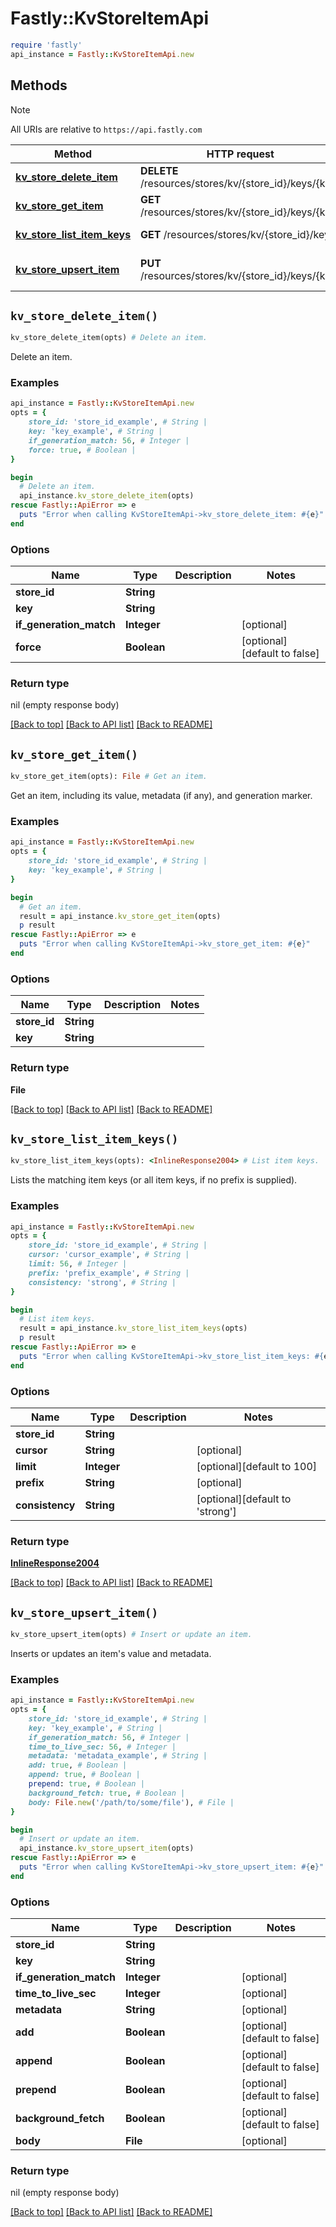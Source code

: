 # Fastly::KvStoreItemApi


```ruby
require 'fastly'
api_instance = Fastly::KvStoreItemApi.new
```

## Methods

> [!NOTE]
> All URIs are relative to `https://api.fastly.com`

Method | HTTP request | Description
------ | ------------ | -----------
[**kv_store_delete_item**](KvStoreItemApi.md#kv_store_delete_item) | **DELETE** /resources/stores/kv/{store_id}/keys/{key} | Delete an item.
[**kv_store_get_item**](KvStoreItemApi.md#kv_store_get_item) | **GET** /resources/stores/kv/{store_id}/keys/{key} | Get an item.
[**kv_store_list_item_keys**](KvStoreItemApi.md#kv_store_list_item_keys) | **GET** /resources/stores/kv/{store_id}/keys | List item keys.
[**kv_store_upsert_item**](KvStoreItemApi.md#kv_store_upsert_item) | **PUT** /resources/stores/kv/{store_id}/keys/{key} | Insert or update an item.


## `kv_store_delete_item()`

```ruby
kv_store_delete_item(opts) # Delete an item.
```

Delete an item.

### Examples

```ruby
api_instance = Fastly::KvStoreItemApi.new
opts = {
    store_id: 'store_id_example', # String | 
    key: 'key_example', # String | 
    if_generation_match: 56, # Integer | 
    force: true, # Boolean | 
}

begin
  # Delete an item.
  api_instance.kv_store_delete_item(opts)
rescue Fastly::ApiError => e
  puts "Error when calling KvStoreItemApi->kv_store_delete_item: #{e}"
end
```

### Options

| Name | Type | Description | Notes |
| ---- | ---- | ----------- | ----- |
| **store_id** | **String** |  |  |
| **key** | **String** |  |  |
| **if_generation_match** | **Integer** |  | [optional] |
| **force** | **Boolean** |  | [optional][default to false] |

### Return type

nil (empty response body)

[[Back to top]](#) [[Back to API list]](../../README.md#endpoints)
[[Back to README]](../../README.md)
## `kv_store_get_item()`

```ruby
kv_store_get_item(opts): File # Get an item.
```

Get an item, including its value, metadata (if any), and generation marker.

### Examples

```ruby
api_instance = Fastly::KvStoreItemApi.new
opts = {
    store_id: 'store_id_example', # String | 
    key: 'key_example', # String | 
}

begin
  # Get an item.
  result = api_instance.kv_store_get_item(opts)
  p result
rescue Fastly::ApiError => e
  puts "Error when calling KvStoreItemApi->kv_store_get_item: #{e}"
end
```

### Options

| Name | Type | Description | Notes |
| ---- | ---- | ----------- | ----- |
| **store_id** | **String** |  |  |
| **key** | **String** |  |  |

### Return type

**File**

[[Back to top]](#) [[Back to API list]](../../README.md#endpoints)
[[Back to README]](../../README.md)
## `kv_store_list_item_keys()`

```ruby
kv_store_list_item_keys(opts): <InlineResponse2004> # List item keys.
```

Lists the matching item keys (or all item keys, if no prefix is supplied).

### Examples

```ruby
api_instance = Fastly::KvStoreItemApi.new
opts = {
    store_id: 'store_id_example', # String | 
    cursor: 'cursor_example', # String | 
    limit: 56, # Integer | 
    prefix: 'prefix_example', # String | 
    consistency: 'strong', # String | 
}

begin
  # List item keys.
  result = api_instance.kv_store_list_item_keys(opts)
  p result
rescue Fastly::ApiError => e
  puts "Error when calling KvStoreItemApi->kv_store_list_item_keys: #{e}"
end
```

### Options

| Name | Type | Description | Notes |
| ---- | ---- | ----------- | ----- |
| **store_id** | **String** |  |  |
| **cursor** | **String** |  | [optional] |
| **limit** | **Integer** |  | [optional][default to 100] |
| **prefix** | **String** |  | [optional] |
| **consistency** | **String** |  | [optional][default to &#39;strong&#39;] |

### Return type

[**InlineResponse2004**](InlineResponse2004.md)

[[Back to top]](#) [[Back to API list]](../../README.md#endpoints)
[[Back to README]](../../README.md)
## `kv_store_upsert_item()`

```ruby
kv_store_upsert_item(opts) # Insert or update an item.
```

Inserts or updates an item's value and metadata.

### Examples

```ruby
api_instance = Fastly::KvStoreItemApi.new
opts = {
    store_id: 'store_id_example', # String | 
    key: 'key_example', # String | 
    if_generation_match: 56, # Integer | 
    time_to_live_sec: 56, # Integer | 
    metadata: 'metadata_example', # String | 
    add: true, # Boolean | 
    append: true, # Boolean | 
    prepend: true, # Boolean | 
    background_fetch: true, # Boolean | 
    body: File.new('/path/to/some/file'), # File | 
}

begin
  # Insert or update an item.
  api_instance.kv_store_upsert_item(opts)
rescue Fastly::ApiError => e
  puts "Error when calling KvStoreItemApi->kv_store_upsert_item: #{e}"
end
```

### Options

| Name | Type | Description | Notes |
| ---- | ---- | ----------- | ----- |
| **store_id** | **String** |  |  |
| **key** | **String** |  |  |
| **if_generation_match** | **Integer** |  | [optional] |
| **time_to_live_sec** | **Integer** |  | [optional] |
| **metadata** | **String** |  | [optional] |
| **add** | **Boolean** |  | [optional][default to false] |
| **append** | **Boolean** |  | [optional][default to false] |
| **prepend** | **Boolean** |  | [optional][default to false] |
| **background_fetch** | **Boolean** |  | [optional][default to false] |
| **body** | **File** |  | [optional] |

### Return type

nil (empty response body)

[[Back to top]](#) [[Back to API list]](../../README.md#endpoints)
[[Back to README]](../../README.md)
